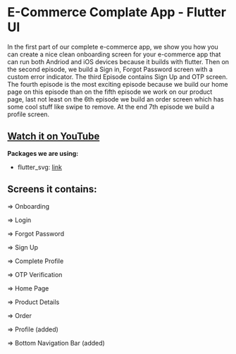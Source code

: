 # E-Commerce Complate App - Flutter UI 

In the first part of our complete e-commerce app, we show you how you can create a nice clean onboarding screen for your e-commerce app that can run both Andriod and iOS devices because it builds with flutter. Then on the second episode, we build a Sign in, Forgot Password screen with a custom error indicator. The third Episode contains Sign Up and OTP screen. The fourth episode is the most exciting episode because we build our home page on this episode than on the fifth episode we work on our product page, last not least on the 6th episode we build an order screen which has some cool stuff like swipe to remove. At the end 7th episode we build a profile screen. 

## [Watch it on YouTube](https://youtube.com/playlist?list=PLxUBb2A_UUy8OlaNZpS2mfL8xpHcnd_Af)

**Packages we are using:**

- flutter_svg: [link](https://pub.dev/packages/flutter_svg)



## Screens it contains:

=> Onboarding

=> Login

=> Forgot Password

=> Sign Up

=> Complete Profile

=> OTP Verification

=> Home Page

=> Product Details

=> Order

=> Profile (added)

=> Bottom Navigation Bar (added)
